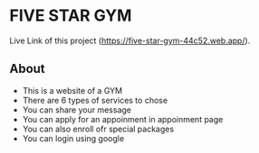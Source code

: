 # FIVE STAR GYM

Live Link of this project (https://five-star-gym-44c52.web.app/).

## About

- This is a website of a GYM
- There are 6 types of services to chose
- You can share your message
- You can apply for an appoinment in appoinment page
- You can also enroll ofr special packages
- You can login using google